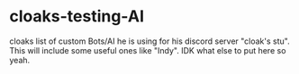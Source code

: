 # cloaks-testing-AI
cloaks list of custom Bots/AI he is using for his discord server "cloak's stu". This will include some useful ones like "Indy".
IDK what else to put here so yeah.
